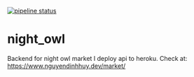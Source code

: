 [![pipeline status](http://git.yeahspace.net/huynd86/night_owl/badges/master/pipeline.svg)](http://git.yeahspace.net/huynd86/night_owl/commits/master)
# night_owl
Backend for night owl market
I deploy api to heroku. Check at: https://www.nguyendinhhuy.dev/market/

